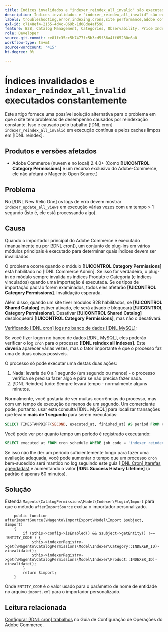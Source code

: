 ```yaml
---
title: Índices invalidados e "indexer_reindex_all_invalid" são executados constantemente
description: Índices invalidados e "indexer_reindex_all_invalid" são executados constantemente
labels: troubleshooting,error,indexing,crons,site performance,adobe commerce,magento,cron,indexer_reindex_all_invalid,SQL,MySQL,reindex
exl-id: c7148ef4-2155-4d4c-869b-1d08de4af598
feature: B2B, Catalog Management, Categories, Observability, Price Indexer
role: Developer
source-git-commit: ce81fc35cc5b7477fc5b3cd5f36a4ff65280e6a0
workflow-type: tm+mt
source-wordcount: '415'
ht-degree: 0%

---
```


# Índices invalidados e `indexer_reindex_all_invalid` executados constantemente

Este artigo fornece uma possível solução alternativa para o problema em que o site tem problemas de desempenho causados por reindexação constante. Isso é causado pelo trabalho [!DNL cron] `indexer_reindex_all_invalid` em execução contínua e pelos caches limpos em [!DNL reindex].

## Produtos e versões afetados

* Adobe Commerce (nuvem e no local) 2.4.0+ (Como **[!UICONTROL Category Permissions]** é um recurso exclusivo do Adobe-Commerce, ele não afetará o Magento Open Source.)

## Problema

No [!DNL New Relic One] os logs de erro devem mostrar `indexer_update_all_views` em execução várias vezes com um tempo > 1 segundo (isto é, ele está processando algo).

## Causa

Quando o importador principal do Adobe Commerce é executado (manualmente ou por [!DNL cron]), um conjunto de plug-ins em vários módulos principais é executado para determinar quais índices devem ser invalidados.

O problema ocorre quando o módulo **[!UICONTROL Category Permissions]** está habilitado no [!DNL Commerce Admin]. Se isso for verdadeiro, o plug-in do módulo sempre invalida os índices Produto e Categoria (e índices vinculados) quando uma importação é executada. Se os tipos de importação padrão forem examinados, todos eles afetarão **[!UICONTROL Category Permissions]**. Invalidação esperada.

Além disso, quando um site tiver módulos B2B habilitados, se **[!UICONTROL Shared Catalog]** estiver ativado, ele será ativado e bloqueará **[!UICONTROL Category Permissions]**. Desativar **[!UICONTROL Shared Catalog]** desbloqueará **[!UICONTROL Category Permissions]**, mas não o desativará.

<u>Verificando [!DNL cron] logs no banco de dados [!DNL MySQL]</u>:

Se você fizer logon no banco de dados [!DNL MySQL], eles poderão verificar o log `cron` para o processo **[!DNL reindex all indexes]**.
Este **deveria** aparecer várias vezes, mas o fator importante é que o processo faz uma de duas coisas possíveis.

O processo só pode executar uma destas duas ações:

1. Nada: levaria de 0 a 1 segundo (um segundo ou menos) - o processo verifica se precisa fazer algo e pára se não precisa fazer nada.
1. [!DNL Reindex] tudo: Sempre levará tempo - normalmente alguns minutos.

Normalmente, você gostaria de ver muitas ocorrências do processo, mas com um tempo de execução de menos de um segundo.
Um comerciante pode, portanto, usar esta consulta [!DNL MySQL] para localizar transações que levam **mais de 1 segundo** para serem executadas:

```sql
SELECT TIMESTAMPDIFF(SECOND, executed_at, finished_at) AS period FROM cron_schedule WHERE job_code = 'indexer_reindex_all_invalid' HAVING period > 1
```

Você pode ver por quanto tempo um período é registrado executando:

```sql
SELECT executed_at FROM cron_schedule WHERE job_code = 'indexer_reindex_all_invalid' AND executed_at IS NOT NULL ORDER BY executed_at ASC LIMIT 1;
```

Se isso não lhe der um período suficientemente longo para fazer uma avaliação adequada, você pode aumentar o tempo que um processo `cron` bem-sucedido será mantido no log seguindo este guia [[!DNL Cron] (tarefas agendadas)](https://experienceleague.adobe.com/docs/commerce-admin/systems/tools/cron.html?lang=pt-BR) e aumentando o valor **[!DNL Success History Lifetime]** (o padrão é apenas 60 minutos).


## Solução

Estenda `Magento\CatalogPermissions\Model\Indexer\Plugin\Import` para que o método `afterImportSource` exclua o importador personalizado.

```
    public function afterImportSource(\Magento\ImportExport\Model\Import $subject, $import)
    {
        if ($this->config->isEnabled() && $subject->getEntity() !== 'ENTITY_CODE') {
            $this->indexerRegistry->get(\Magento\CatalogPermissions\Model\Indexer\Category::INDEXER_ID)->invalidate();
            $this->indexerRegistry->get(\Magento\CatalogPermissions\Model\Indexer\Product::INDEXER_ID)->invalidate();
        }
        return $import;
    }
```

Onde `ENTITY_CODE` é o valor usado para o parâmetro de nome de entidade no arquivo `import.xml` para o importador personalizado.

## Leitura relacionada

[Configurar [!DNL cron] trabalhos](https://experienceleague.adobe.com/docs/commerce-operations/configuration-guide/cli/configure-cron-jobs.html?lang=pt-BR) no Guia de Configuração de Operações do Adobe Commerce.
